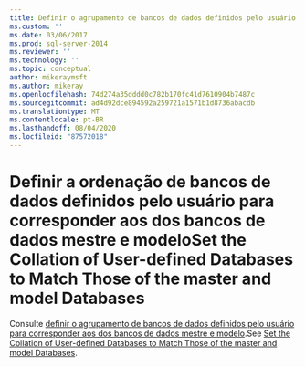 ```yaml
---
title: Definir o agrupamento de bancos de dados definidos pelo usuário para corresponder aos dos bancos de dados mestre e modelo | Microsoft Docs
ms.custom: ''
ms.date: 03/06/2017
ms.prod: sql-server-2014
ms.reviewer: ''
ms.technology: ''
ms.topic: conceptual
author: mikeraymsft
ms.author: mikeray
ms.openlocfilehash: 74d274a35dddd0c782b170fc41d7610904b7487c
ms.sourcegitcommit: ad4d92dce894592a259721a1571b1d8736abacdb
ms.translationtype: MT
ms.contentlocale: pt-BR
ms.lasthandoff: 08/04/2020
ms.locfileid: "87572018"
---
```

# <a name="set-the-collation-of-user-defined-databases-to-match-those-of-the-master-and-model-databases"></a><span data-ttu-id="280b8-102">Definir a ordenação de bancos de dados definidos pelo usuário para corresponder aos dos bancos de dados mestre e modelo</span><span class="sxs-lookup"><span data-stu-id="280b8-102">Set the Collation of User-defined Databases to Match Those of the master and model Databases</span></span>
<span data-ttu-id="280b8-103">Consulte [definir o agrupamento de bancos de dados definidos pelo usuário para corresponder aos dos bancos de dados mestre e modelo](../../database-engine/set-collation-user-defined-databases-match-master-model-databases.md).</span><span class="sxs-lookup"><span data-stu-id="280b8-103">See [Set the Collation of User-defined Databases to Match Those of the master and model Databases](../../database-engine/set-collation-user-defined-databases-match-master-model-databases.md).</span></span>

